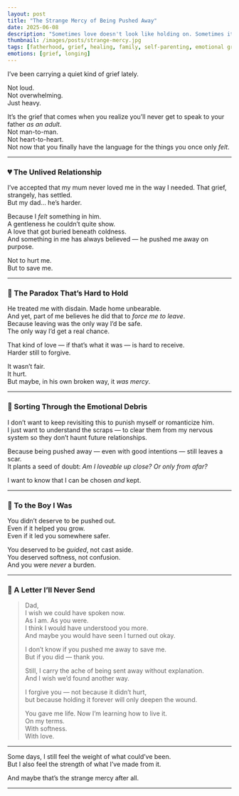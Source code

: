 ```yaml
---
layout: post
title: "The Strange Mercy of Being Pushed Away"
date: 2025-06-08
description: "Sometimes love doesn't look like holding on. Sometimes it looks like being pushed out — not because you weren't loved, but because they didn't know how else to keep you safe."
thumbnail: /images/posts/strange-mercy.jpg
tags: [fatherhood, grief, healing, family, self-parenting, emotional growth]
emotions: [grief, longing]
---
```


I’ve been carrying a quiet kind of grief lately.

Not loud.  
Not overwhelming.  
Just heavy.

It’s the grief that comes when you realize you’ll never get to speak to your father *as an adult*.  
Not man-to-man.  
Not heart-to-heart.  
Not now that you finally have the language for the things you once only *felt*.

---

### 💔 The Unlived Relationship

I’ve accepted that my mum never loved me in the way I needed. That grief, strangely, has settled.  
But my dad… he’s harder.

Because I *felt* something in him.  
A gentleness he couldn’t quite show.  
A love that got buried beneath coldness.  
And something in me has always believed — he pushed me away on purpose.

Not to hurt me.  
But to save me.

---

### 🔄 The Paradox That’s Hard to Hold

He treated me with disdain. Made home unbearable.  
And yet, part of me believes he did that to *force me to leave*.  
Because leaving was the only way I’d be safe.  
The only way I’d get a real chance.

That kind of love — if that’s what it was — is hard to receive.  
Harder still to forgive.

It wasn’t fair.  
It hurt.  
But maybe, in his own broken way, it *was mercy*.

---

### 🧩 Sorting Through the Emotional Debris

I don’t want to keep revisiting this to punish myself or romanticize him.  
I just want to understand the scraps — to clear them from my nervous system so they don’t haunt future relationships.

Because being pushed away — even with good intentions — still leaves a scar.  
It plants a seed of doubt: *Am I loveable up close? Or only from afar?*

I want to know that I can be chosen *and* kept.

---

### 🧒 To the Boy I Was

You didn’t deserve to be pushed out.  
Even if it helped you grow.  
Even if it led you somewhere safer.

You deserved to be *guided*, not cast aside.  
You deserved softness, not confusion.  
And you were *never* a burden.

---

### 💬 A Letter I’ll Never Send

> Dad,  
> I wish we could have spoken now.  
> As I am. As you were.  
> I think I would have understood you more.  
> And maybe you would have seen I turned out okay.  
> 
> I don’t know if you pushed me away to save me.  
> But if you did — thank you.  
> 
> Still, I carry the ache of being sent away without explanation.  
> And I wish we’d found another way.  
> 
> I forgive you — not because it didn’t hurt,  
> but because holding it forever will only deepen the wound.  
> 
> You gave me life. Now I’m learning how to live it.  
> On my terms.  
> With softness.  
> With love.

---

Some days, I still feel the weight of what could’ve been.  
But I also feel the strength of what I’ve made from it.

And maybe that’s the strange mercy after all.

---

